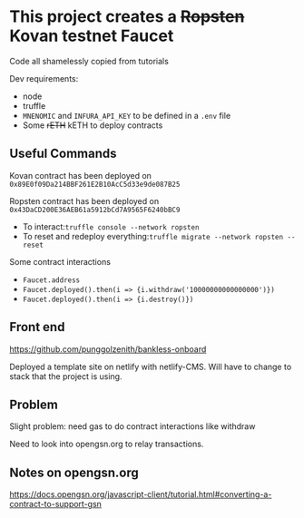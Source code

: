 # This project creates a ~~Ropsten~~ Kovan testnet Faucet

Code all shamelessly copied from tutorials

Dev requirements: 
- node
- truffle
- `MNENOMIC` and `INFURA_API_KEY` to be defined in a `.env` file
- Some ~~rETH~~ kETH to deploy contracts

## Useful Commands

Kovan contract has been deployed on `0x89E0f09Da214BBF261E2B10AcC5d33e9de087B25`

Ropsten contract has been deployed on `0x43DaCD200E36AEB61a5912bCd7A9565F6240bBC9`

- To interact:`truffle console --network ropsten`
- To reset and redeploy everything:`truffle migrate --network ropsten --reset`

Some contract interactions
- `Faucet.address`
- `Faucet.deployed().then(i => {i.withdraw('10000000000000000')})`
- `Faucet.deployed().then(i => {i.destroy()})`

## Front end
https://github.com/punggolzenith/bankless-onboard

Deployed a template site on netlify with netlify-CMS. Will have to change to stack that the project is using.

## Problem
Slight problem: need gas to do contract interactions like withdraw

Need to look into opengsn.org to relay transactions.

## Notes on opengsn.org

https://docs.opengsn.org/javascript-client/tutorial.html#converting-a-contract-to-support-gsn





